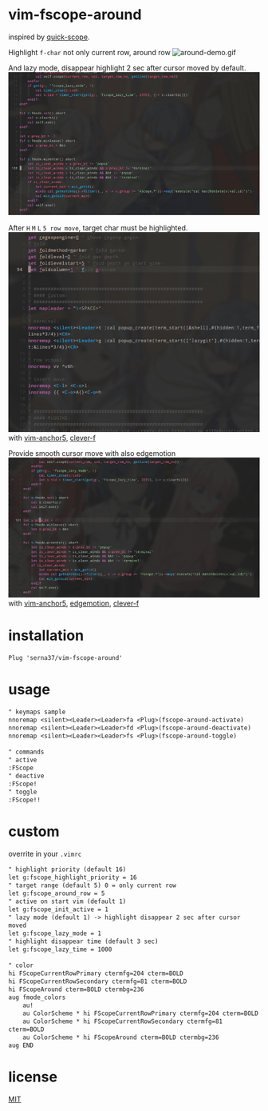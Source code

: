 # vim-fscope-around
inspired by [quick-scope](https://github.com/unblevable/quick-scope).

Highlight `f-char` not only current row, around row
![around-demo.gif](./around-demo.gif)

And lazy mode, disappear highlight 2 sec after cursor moved by default.
![lazy_demo](./lazy_scope_demo.gif)

After `H` `M` `L` `5 row move`, target char must be highlighted.
![usage.gif](./usage.gif)
with [vim-anchor5](https://github.com/serna37/vim-anchor5), [clever-f](https://github.com/rhysd/clever-f.vim)

Provide smooth cursor move with also edgemotion
![fscope_anchor5_edgemotion](./fscope_anchor5_edgemotion.gif)
with [vim-anchor5](https://github.com/serna37/vim-anchor5), [edgemotion](https://github.com/haya14busa/vim-edgemotion), [clever-f](https://github.com/rhysd/clever-f.vim)

# installation
```vim
Plug 'serna37/vim-fscope-around'
```

# usage
```vim
" keymaps sample
nnoremap <silent><Leader><Leader>fa <Plug>(fscope-around-activate)
nnoremap <silent><Leader><Leader>fd <Plug>(fscope-around-deactivate)
nnoremap <silent><Leader><Leader>fs <Plug>(fscope-around-toggle)

" commands
" active
:FScope
" deactive
:FScope!
" toggle
:FScope!!
```

# custom
overrite in your `.vimrc`
```vim
" highlight priority (default 16)
let g:fscope_highlight_priority = 16
" target range (default 5) 0 = only current row
let g:fscope_around_row = 5
" active on start vim (default 1)
let g:fscope_init_active = 1
" lazy mode (default 1) -> highlight disappear 2 sec after cursor moved
let g:fscope_lazy_mode = 1
" highlight disappear time (default 3 sec)
let g:fscope_lazy_time = 1000

" color
hi FScopeCurrentRowPrimary ctermfg=204 cterm=BOLD
hi FScopeCurrentRowSecondary ctermfg=81 cterm=BOLD
hi FScopeAround cterm=BOLD ctermbg=236
aug fmode_colors
    au!
    au ColorScheme * hi FScopeCurrentRowPrimary ctermfg=204 cterm=BOLD
    au ColorScheme * hi FScopeCurrentRowSecondary ctermfg=81 cterm=BOLD
    au ColorScheme * hi FScopeAround cterm=BOLD ctermbg=236
aug END
```
# license
[MIT](./LICENSE)
